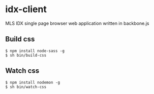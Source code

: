 # idx-client
MLS IDX single page browser web application written in backbone.js

## Build css
```text
$ npm install node-sass -g
$ sh bin/build-css
```

## Watch css
```text
$ npm install nodemon -g
$ sh bin/watch-css
```
